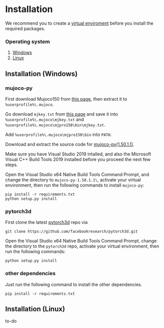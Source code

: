 # Installation

We recommend you to create a [virtual enviroment](https://docs.python.org/3/library/venv.html) before you install the required packages.

### Operating system
1. [Windows](#installation-windows)
1. [Linux](#installation-linux)

## Installation (Windows)

### **mujoco-py**

First download Mujoco150 from [this page](https://www.roboti.us/download.html), then extract it to `%userprofile%\.mujoco`. 

Go download `mjkey.txt` from [this page](https://www.roboti.us/file/mjkey.txt) and save it into `%userprofile%\.mujoco\mjkey.txt` and `%userprofile%\.mujoco\mjpro150\bin\mjkey.txt`.

Add `%userprofile%\.mujoco\mjpro150\bin` into `PATH`.

Download and extract the source code for [mujoco-py(1.50.1.1)](https://github.com/openai/mujoco-py/releases/tag/1.50.1.1).

Make sure you have Visual Studio 2019 intalled, and also the Microsoft Visual C++ Build Tools 2019 installed before you proceed the next few steps.

Open the Visual Studio x64 Native Build Tools Command Prompt, and change the directory to `mujoco-py-1.50.1.1\`, activate your virtual environment, then run the following commands to install `mujoco-py`:
```
pip install -r requirements.txt
python setup.py install
```

### **pytorch3d**

First clone the latest [pytorch3d](https://github.com/facebookresearch/pytorch3d) repo via 
```
git clone https://github.com/facebookresearch/pytorch3d.git
```

Open the Visual Studio x64 Native Build Tools Command Prompt, change the directory to the `pytorch3d` repo, activate your virtual environment, then run the following commands:
```
python setup.py install
```

### **other dependencies**
Just run the following command to install the other dependencies.
```
pip install -r requirements.txt
```

## Installation (Linux)

to-do